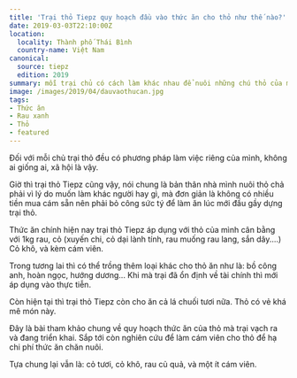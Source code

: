 ```yaml
---
title: 'Trại thỏ Tiepz quy hoạch đầu vào thức ăn cho thỏ như thế nào?'
date: 2019-03-03T22:10:00Z
location:
  locality: Thành phố Thái Bình
  country-name: Việt Nam
canonical:
  source: tiepz
  edition: 2019
summary: mỗi trại chủ có cách làm khác nhau để nuôi những chú thỏ của mình và trại thỏ Tiepz cũng tương tự.
image: /images/2019/04/dauvaothucan.jpg
tags:
- Thức ăn
- Rau xanh
- Thỏ
- featured
---
```

Đối với mỗi chủ trại thỏ đều có phương pháp làm việc riêng của mình, không ai giống ai, xã hội là vậy.

Giờ thì trại thỏ Tiepz cũng vậy, nói chung là bản thân nhà mình nuôi thỏ chả phải vì lý do muốn làm khác người hay gì, mà đơn giản là không có nhiều tiền mua cám sẵn nên phải bỏ công sức tý để làm ăn lúc mới đầu gầy dựng trại thỏ.

Thức ăn chính hiện nay trại thỏ Tiepz áp dụng với thỏ của mình cân bằng với 1kg rau, cỏ (xuyến chi, cỏ dại lành tính, rau muống rau lang, sắn dây....) Cỏ khô, và kèm cám viên.

Trong tương lai thì có thể trồng thêm loại khác cho thỏ ăn như là: bồ công anh, hoàn ngọc, hướng dương... Khi mà trại đã ổn định về tài chính thì mới áp dụng vào thực tiễn.

Còn hiện tại thì trại thỏ Tiepz còn cho ăn cả lá chuối tươi nữa. Thỏ có vẻ khá mê món này.

Đây là bài tham khảo chung về quy hoạch thức ăn của thỏ mà trại vạch ra và đang triển khai. Sắp tới còn nghiên cứu để làm cám viên cho thỏ để hạ chi phí thức ăn chăn nuôi.

Tựa chung lại vẫn là: cỏ tươi, cỏ khô, rau củ quả, và một ít cám viên.
